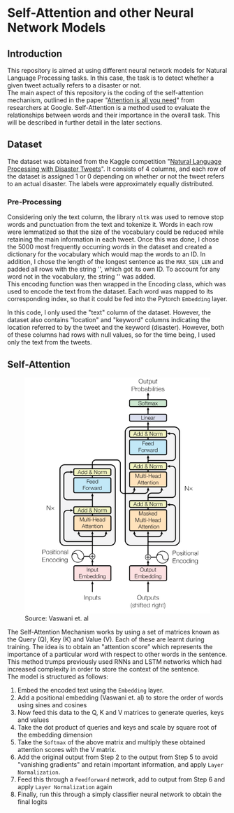 # Self-Attention and other Neural Network Models
## Introduction
This repository is aimed at using different neural network models for Natural Language Processing tasks. In this case, the task is to detect whether a given tweet actually 
refers to a disaster or not. <br />
The main aspect of this repository is the coding of the self-attention mechanism, outlined in the paper 
"[Attention is all you need](https://proceedings.neurips.cc/paper_files/paper/2017/file/3f5ee243547dee91fbd053c1c4a845aa-Paper.pdf)" from researchers at Google. 
Self-Attention is a method used to evaluate the relationships between words and their importance in the overall task. This will be described in further detail in the later sections.

## Dataset
The dataset was obtained from the Kaggle competition "[Natural Language Processing with Disaster Tweets](https://www.kaggle.com/competitions/nlp-getting-started/submissions)". 
It consists of 4 columns, and each row of the dataset is assigned 1 or 0 depending on whether or not the tweet refers to an actual disaster. The labels were approximately equally distributed. <br />

### Pre-Processing
Considering only the text column, the library `nltk` was used to remove stop words and punctuation from the text and 
tokenize it. Words in each row were lemmatized so that the size of the vocabulary could be reduced while retaining the 
main information in each tweet. Once this was done, I chose the 5000 most frequently occurring words in the dataset and 
created a dictionary for the vocabulary which would map the words to an ID. In addition, I chose the length of the 
longest sentence as the `MAX_SEN_LEN` and padded all rows with the string '<pad>', which got its own ID. To account for 
any word not in the vocabulary, the string '<UNK>' was added. <br />
This encoding function was then wrapped in the Encoding class, which was used to encode the text from the dataset. 
Each word was mapped to its corresponding index, so that it could be fed into the Pytorch `Embedding` layer. <br />

In this code, I only used the "text" column of the dataset. However, the dataset also contains "location" and "keyword" 
columns indicating the location referred to by the tweet and the keyword (disaster). However, both of these columns had 
rows with null values, so for the time being, I used only the text from the tweets.

## Self-Attention
<figure>
  <img
  src="/images/attention.png"
  alt="Attention Mechanism">
  <figcaption>Source: Vaswani et. al</figcaption>
</figure>

The Self-Attention Mechanism works by using a set of matrices known as the Query (Q), Key (K) and Value (V). Each of 
these are learnt during training. The idea is to obtain an "attention score" which represents the importance of a 
particular word with respect to other words in the sentence. This method trumps previously used RNNs and LSTM networks 
which had increased complexity in order to store the context of the sentence. <br />
The model is structured as follows:
1. Embed the encoded text using the `Embedding` layer.
2. Add a positional embedding (Vaswani et. al) to store the order of words using sines and cosines
3. Now feed this data to the Q, K and V matrices to generate queries, keys and values
4. Take the dot product of queries and keys and scale by square root of the embedding dimension
5. Take the `Softmax` of the above matrix and multiply these obtained attention scores with the V matrix.
6. Add the original output from Step 2 to the output from Step 5 to avoid "vanishing gradients" and retain important
information, and apply `Layer Normalization`.
7. Feed this through a `Feedforward` network, add to output from Step 6 and apply `Layer Normalization` again
8. Finally, run this through a simply classifier neural network to obtain the final logits


